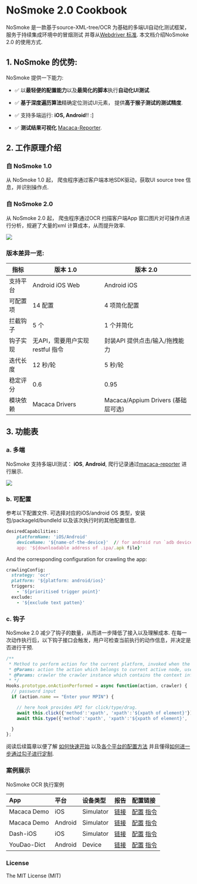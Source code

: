 # NoSmoke 2.0 Cookbook

NoSmoke 是一款基于source-XML-tree/OCR 为基础的多端UI自动化测试框架，服务于持续集成环境中的冒烟测试 并尊从[Webdriver 标准](https://www.w3.org/TR/webdriver/). 本文档介绍NoSmoke 2.0 的使用方式.

## 1. NoSmoke 的优势:

NoSmoke 提供一下能力:

* ✅ 以**最轻便的配置能力**以及**最简化的脚本**执行**自动化UI测试**.

* ✅ **基于深度遍历算法**精确定位测试UI元素， 提供**高于猴子测试的测试精度**.

* ✅ 支持多端运行: **iOS, Android**!! :\]

* ✅ **测试结果可视化**  [Macaca-Reporter](https://github.com/macacajs/macaca-reporter).

## 2. 工作原理介绍

### 自 NoSmoke 1.0

从 NoSmoke 1.0 起， 爬虫程序通过客户端本地SDK驱动，获取UI source tree 信息，并识别操作点.

### 自 NoSmoke 2.0

从 NoSmoke 2.0 起， 爬虫程序通过OCR 扫描客户端App 窗口图片对可操作点进行分析，规避了大量的xml 计算成本，从而提升效率.

![](/NoSmoke/assets/macaca-architecture-2.0.png)

### 版本差异一览:

| 指标    | 版本 1.0   |  版本 2.0
|-              | -           | -
| 支持平台  | Android iOS Web  |  Android iOS  |
| 可配置项  |  14 配置  |  4 项简化配置 |
| 拦截钩子  |  5 个  |     1 个并简化 |
| 钩子实现  | 无API，需要用户实现restful 指令  |  封装API 提供点击/输入/拖拽能力 |
| 迭代长度  | 12 秒/轮 | 5 秒/轮 |
| 稳定评分  | 0.6  |  0.95  |
| 模块依赖  |  Macaca Drivers  | Macaca/Appium Drivers (基础层可选) |

## 3. 功能表

### a. 多端

NoSmoke 支持多端UI测试： **iOS**, **Android**, 爬行记录通过[macaca-reporter](https://github.com/macacajs/macaca-reporter) 进行展示.

![](/NoSmoke/assets/new_report_layout.png)

### b. 可配置

参考以下配置文件. 可选择对应的iOS/android OS 类型，安装包/packageId/bundleId 以及该次执行时的其他配置信息.

```ruby
desiredCapabilities:
    platformName: 'iOS/Android'
    deviceName: '${name-of-the-device}'  // for android run `adb devices`, for iOS simulator run `xcrun simctl list`
    app: '${downloadable address of .ipa/.apk file}'
```

And the corresponding configuration for crawling the app:

```ruby
crawlingConfig:
  strategy: 'ocr'
  platform: '${platform: android/ios}'
  triggers:
    - '${prioritised trigger point}'
  exclude:
    - '${exclude text patten}'
```

### c. 钩子

NoSmoke 2.0 减少了钩子的数量，从而进一步降低了接入以及理解成本. 在每一次动作执行后，以下钩子接口会触发，用户可检查当前执行的动作信息，并决定是否进行干预.

```js
/**
 * Method to perform action for the current platform, invoked when the action is going to perform
 * @Params: action the action which belongs to current active node, user can determine the priority of action execution
 * @Params: crawler the crawler instance which contains the context information as well as crawler config
 * */
Hooks.prototype.onActionPerformed = async function(action, crawler) {
  // password input
  if (action.name == "Enter your MPIN") {

    // here hook provides API for click/type/drag.
    await this.click({'method':'xpath', 'xpath':'${xpath of element}'});
    await this.type({'method':'xpath', 'xpath':'${xpath of element}', 'value': '2580'});

  }
};
```

阅读后续篇章以便了解 [如何快速开始](/zh/guide/quick-start.md) 以及[各个平台的配置方法](/zh/guide/cross-platform.md) 并且懂得[如何进一步通过勾子进行定制](/zh/guide/hooks.md).

### 案例展示

NoSmoke OCR 执行案例

| App  | 平台  | 设备类型 |  报告 |  配置链接 |
| :--- | :---  |  :---  | :--- | :--- |
| Macaca Demo  | iOS  | Simulator   | [链接](https://upbeat-shannon-0947ed.netlify.com/reports/2018-12-28-13-50-36-report.html#mode=image)  |   [配置](https://upbeat-shannon-0947ed.netlify.com/crawler.config-ios.yml) [指令](https://upbeat-shannon-0947ed.netlify.com/run-ios.yml) |
| Macaca Demo  | Android  | Simulator  | [链接](https://upbeat-shannon-0947ed.netlify.com/reports/2018-12-28-14-4-26-report.html#mode=image)  |   [配置](https://upbeat-shannon-0947ed.netlify.com/crawler.config-android.yml) [指令](https://upbeat-shannon-0947ed.netlify.com/run-android.yml) |
| Dash-iOS  | iOS  |  Simulator  | [链接](https://compassionate-mclean-9beb64.netlify.com/reports/2018-12-28-14-40-38-report.html#mode=image)  |   [配置](https://compassionate-mclean-9beb64.netlify.com/crawler.config-ios.yml) [指令](https://compassionate-mclean-9beb64.netlify.com/run-ios.yml) |
| YouDao-Dict   | Android  |  Device  | [链接](https://compassionate-mclean-9beb64.netlify.com/reports/2018-12-28-14-52-24-report.html#mode=image)  |   [配置](https://compassionate-mclean-9beb64.netlify.com/crawler.config-android.yml) [指令](https://upbeat-shannon-0947ed.netlify.com/run-android.yml) |

### License

The MIT License \(MIT\)
